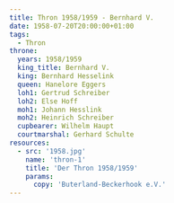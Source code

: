 ```yaml
---
title: Thron 1958/1959 - Bernhard V.
date: 1958-07-20T20:00:00+01:00
tags:
  - Thron
throne:
  years: 1958/1959
  king_title: Bernhard V.
  king: Bernhard Hesselink
  queen: Hanelore Eggers
  loh1: Gertrud Schreiber
  loh2: Else Hoff
  moh1: Johann Hesslink
  moh2: Heinrich Schreiber
  cupbearer: Wilhelm Haupt
  courtmarshal: Gerhard Schulte
resources:
  - src: '1958.jpg'
    name: 'thron-1'
    title: 'Der Thron 1958/1959'
    params:
      copy: 'Buterland-Beckerhook e.V.'
---
```

